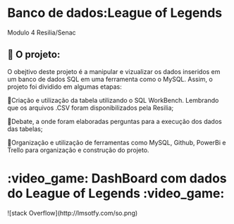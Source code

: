 # <h1>Banco de dados:League of Legends</h1>
Modulo  4  Resilia/Senac

<h2>📜 O projeto:</h2>

O obejtivo deste projeto é a manipular e vizualizar os dados inseridos em um banco de dados SQL em uma ferramenta como o MySQL. Assim, o projeto foi dividido em algumas etapas:

🔹Criação e utilização da tabela utilizando o SQL WorkBench. Lembrando que os arquivos .CSV foram disponibilizados pela Resilia;

🔹Debate, a onde foram elaboradas perguntas para a execução dos dados das tabelas;

🔹Organização e utilização de ferramentas como MySQL, Github, PowerBi e Trello para organização e construção do projeto.

<h1>:video_game: DashBoard com dados do League of Legends :video_game:</h1>
![stack Overflow](http://lmsotfy.com/so.png)
